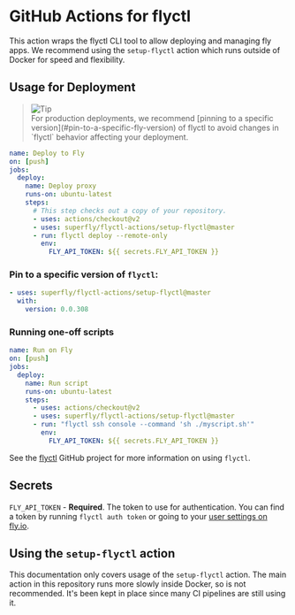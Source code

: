 # GitHub Actions for flyctl

This action wraps the flyctl CLI tool to allow deploying and managing fly apps. We recommend using the `setup-flyctl` action which runs outside of Docker for speed and flexibility.
## Usage for Deployment

> <picture>
>   <source media="(prefers-color-scheme: light)" srcset="https://github.com/Mqxx/GitHub-Markdown/blob/main/blockquotes/badge/light-theme/tip.svg">
>   <img alt="Tip" src="https://github.com/Mqxx/GitHub-Markdown/blob/main/blockquotes/badge/dark-theme/tip.svg">
> </picture><br>
> For production deployments, we recommend [pinning to a specific version](#pin-to-a-specific-fly-version) of flyctl to avoid changes in `flyctl` behavior affecting your deployment.


```yaml
name: Deploy to Fly
on: [push]
jobs:
  deploy:
    name: Deploy proxy
    runs-on: ubuntu-latest
    steps:
      # This step checks out a copy of your repository.
      - uses: actions/checkout@v2
      - uses: superfly/flyctl-actions/setup-flyctl@master
      - run: flyctl deploy --remote-only
        env:
          FLY_API_TOKEN: ${{ secrets.FLY_API_TOKEN }}
```

### Pin to a specific version of `flyctl`:

```yaml
- uses: superfly/flyctl-actions/setup-flyctl@master
  with:
    version: 0.0.308
```
### Running one-off scripts

```yaml
name: Run on Fly
on: [push]
jobs:
  deploy:
    name: Run script
    runs-on: ubuntu-latest
    steps:
      - uses: actions/checkout@v2
      - uses: superfly/flyctl-actions/setup-flyctl@master
      - run: "flyctl ssh console --command 'sh ./myscript.sh'"
        env:
          FLY_API_TOKEN: ${{ secrets.FLY_API_TOKEN }}
```

See the [flyctl](https://github.com/superfly/flyctl) GitHub project for more information on using `flyctl`.

## Secrets

`FLY_API_TOKEN` - **Required**. The token to use for authentication. You can find a token by running `flyctl auth token` or going to your [user settings on fly.io](https://fly.io/user/personal_access_tokens).

## Using the `setup-flyctl` action

This documentation only covers usage of the `setup-flyctl` action. The main action in this repository runs more slowly inside Docker, so is not recommended. It's been kept in place since many CI pipelines are still using it.

